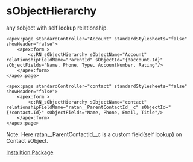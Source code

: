 # sObjectHierarchy
any sobject with self lookup relationship.

```
<apex:page standardController="Account" standardStylesheets="false" showHeader="false">
    <apex:form >
        <c:RN_sObjectHierarchy sObjectName="Account" relationshipFieldName="ParentId" sObjectId="{!account.Id}" sObjectFields="Name, Phone, Type, AccountNumber, Rating"/>
    </apex:form>
</apex:page>
```

```
<apex:page standardController="contact" standardStylesheets="false" showHeader="false">
    <apex:form >
        <c:RN_sObjectHierarchy sObjectName="contact" relationshipFieldName="ratan__ParentContactId__c" sObjectId="{!contact.Id}" sObjectFields="Name, Phone, Email, Title"/>
    </apex:form>
</apex:page>
```
Note: Here ratan__ParentContactId__c is a custom field(self lookup) on Contact sObject.

[Installtion Package](https://login.salesforce.com/packaging/installPackage.apexp?p0=04t900000002ZnP)
